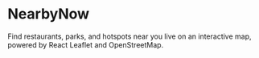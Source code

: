 # NearbyNow
Find restaurants, parks, and hotspots near you live on an interactive map, powered by React Leaflet and OpenStreetMap.
